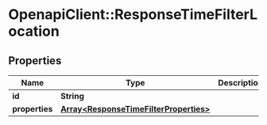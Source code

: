 # OpenapiClient::ResponseTimeFilterLocation

## Properties
Name | Type | Description | Notes
------------ | ------------- | ------------- | -------------
**id** | **String** |  | 
**properties** | [**Array&lt;ResponseTimeFilterProperties&gt;**](ResponseTimeFilterProperties.md) |  | 


